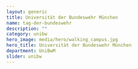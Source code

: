 ```yaml
---
layout: generic
title: Universität der Bundeswehr München
name: tag-der-bundeswehr
description: ""
category: unibw
hero_image: media/hero/walking_campus.jpg
hero_title: Universität der Bundeswehr München
department: UniBwM
slider: unibw
---
```

